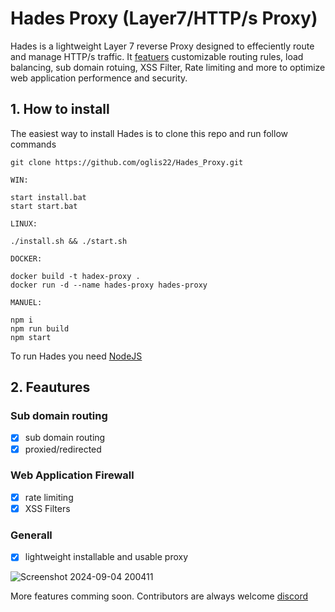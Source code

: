 # Hades Proxy (Layer7/HTTP/s Proxy)

Hades is a lightweight Layer 7 reverse Proxy designed to effeciently route and manage HTTP/s traffic. It <a href="">featuers</a> customizable routing rules, load balancing, sub domain rotuing, XSS Filter, Rate limiting and more to optimize web application performence and security.

## 1. How to install

The easiest way to install Hades is to clone this repo and run follow commands

```
git clone https://github.com/oglis22/Hades_Proxy.git

WIN:

start install.bat
start start.bat

LINUX:

./install.sh && ./start.sh

DOCKER:

docker build -t hadex-proxy .
docker run -d --name hades-proxy hades-proxy

MANUEL:

npm i
npm run build
npm start

```

To run Hades you need <a href="https://nodejs.org/en">NodeJS</a>

## 2. Feautures

### Sub domain routing

- [x] sub domain routing
- [x] proxied/redirected

### Web Application Firewall

- [x] rate limiting
- [x] XSS Filters

### Generall

- [x] lightweight installable and usable proxy

![Screenshot 2024-09-04 200411](https://github.com/user-attachments/assets/1b5ba9e2-bf99-404a-8728-cc5ba26de1e9)

More features comming soon. Contributors are always welcome <a href="">discord</a>
